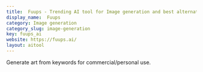 ```yaml
---
title:  Fuups - Trending AI tool for Image generation and best alternatives
display_name:  Fuups
category: Image generation
category_slug: image-generation
key: fuups_ai
website: https://fuups.ai/
layout: aitool
---
```


Generate art from keywords for commercial/personal use.

